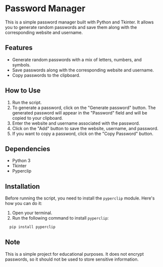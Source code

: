 # Password Manager

This is a simple password manager built with Python and Tkinter. It allows you to generate random passwords and save them along with the corresponding website and username.

## Features

- Generate random passwords with a mix of letters, numbers, and symbols.
- Save passwords along with the corresponding website and username.
- Copy passwords to the clipboard.

## How to Use

1. Run the script.
2. To generate a password, click on the "Generate password" button. The generated password will appear in the "Password" field and will be copied to your clipboard.
3. Enter the website and username associated with the password.
4. Click on the "Add" button to save the website, username, and password.
5. If you want to copy a password, click on the "Copy Password" button.

## Dependencies

- Python 3
- Tkinter
- Pyperclip

## Installation

Before running the script, you need to install the `pyperclip` module. Here's how you can do it:

1. Open your terminal.
2. Run the following command to install `pyperclip`:

```bash
  pip install pyperclip
```
## Note

This is a simple project for educational purposes. It does not encrypt passwords, so it should not be used to store sensitive information.
